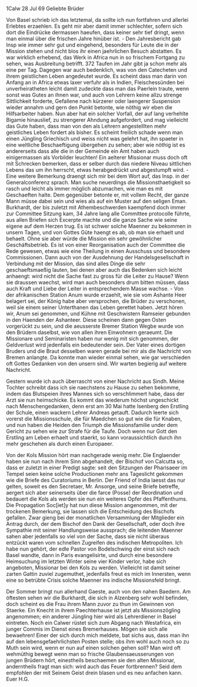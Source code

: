  1Calw 28 Jul 69
Geliebte Brüder

Von Basel schrieb ich das letztemal, da sollte ich nun fortfahren und allerlei Erlebtes erzaehlen. Es geht mir aber damit immer schlechter, sofern sich dort die Eindrücke dermassen haeufen, dass keiner sehr tief dringt, wenn man einmal über die frischen Jahre hinüber ist. - Den Jahresbericht gab Insp wie immer sehr gut und eingehend, besonders für Leute die in der Mission stehen und nicht blos ihr einen jaehrlichen Besuch abstatten. Es war wirklich erhebend, das Werk in Africa nun in so frischem Fortgang zu sehen, was Ausbreitung betrifft. 372 Taufen im Jahr gibt ja schon mehr als eine per Tag. Dagegen war auch bedenklich, was von den Catecheten und ihrem geistlichen Leben angedeutet wurde. Es scheint dass man darin von Anfang an in Africa etwas laxer verfuhr als in Indien, Fleischessünden bei unverheiratheten leicht damit zudeckte dass man das Paerlein traute, wenn sonst was Gutes an ihnen war, und auch von Lehrern keine allzu strenge Sittlichkeit forderte, Gefallene nach kürzerer oder laengerer Suspension wieder annahm und gern den Punkt betonte, wie nöthig wir eben die Hilfsarbeiter haben. Nun aber hat ein solcher Vorfall, der auf lang verhehlte Bigamie hinauslief, zu strengerer Ahndung aufgefordert, und mag vielleicht das Gute haben, dass man von den als Lehrern angestelllten mehr geistliches Leben fordert als bisher. Es scheint freilich schade wenn man einen Jüngling Griechisch und weiss nicht was gelehrt hat, ihn spaeter in eine weltliche Beschaeftigung übergehen zu sehen; aber wie nöthig ist es andererseits dass alle die in der Gemeinde ein Amt haben auch einigermassen als Vorbilder leuchten! Ein aelterer Missionar muss doch oft mit Schrecken bemerken, dass er selber durch das niedere Niveau sittlichen Lebens das um ihn herrscht, etwas herabgedrückt und abgestumpft wird. - Eine weitere Bemerkung draengt sich mir bei dem Wort auf, das Insp. in der Generalconferenz sprach. Man suche neuerdings die Missionsthaetigkeit so rasch und leicht als immer möglich abzumachen, wie man es mit Geschaeften halte. Dem gegenüber betonte er, mit vollem Recht, der ganze Mann müsse dabei sein und wies als auf ein Muster auf den seligen Eman. Burkhardt, der bis zuletzt mit Athembeschwerden kaempfend doch immer zur Committee Sitzung kam, 34 Jahre lang alle Committee protocolle führte, aus allen Briefen sich Excerpte machte und die ganze Sache wie seine eigene auf dem Herzen trug. Es ist schwer solche Maenner zu bekommen in unsern Tagen, und von Gottes Güte haengt es ab, ob man sie erhaelt und behaelt. Ohne sie aber würde die Mission ein sehr gewöhnlicher Geschäftsbetrieb. Es ist von einer Reorganisation auch der Committee die Rede gewesen, etwas wie eine Theilung in einen Ausschuss und besondere Commissionen. Dann auch von der Ausdehnung der Handelsgesellschaft in Verbindung mit der Mission, das sind alles Dinge die sehr geschaeftsmaeßig lauten, bei denen aber auch das Bedenken sich leicht anhaengt: wird nicht die Sache fast zu gross für die Leiter zu Hause? Wenn sie draussen waechst, wird man auch besonders drum bitten müssen, dass auch Kraft und Liebe der Leiter in entsprechendem Masse wachse. - Von der afrikanischen Station Anum wurde erzaehlt, wie sie vom Ashante Heer belagert sei, der König habe aber versprochen, die Brüder zu verschonen, weil sie einem seiner Unterthanen das Leben gerettet haben. Jetzt hören wir, Anum sei genommen, und Kühne mit Geschwistern Ramseier gebunden in den Haenden der Ashanteer. Diese scheinen dann gegen Osten vorgerückt zu sein, und die aeusserste Bremer Station Wegbe wurde von den Brüdern daselbst, wie von allen ihren Einwohnern geraeumt. Die Missionare und Seminaristen haben nur wenig mit sich genommen, der Geldverlust wird jedenfalls ein bedeutender sein. Der Vater eines dortigen Bruders und die Braut desselben waren gerade bei mir als die Nachricht von Bremen anlangte. Da konnte man wieder einmal sehen, wie gar verschieden oft Gottes Gedanken von den unsern sind. Wir warten begierig auf weitere Nachricht.

Gestern wurde ich auch überrascht von einer Nachricht aus Sindh. Meine Tochter schreibt dass ich sie naechstens zu Hause zu sehen bekomme, indem das Blutspeien ihres Mannes sich so verschlimmert habe, dass der Arzt sie nun heimschicke. Es kommt das wiederum höchst ungeschickt nach Menschengedanken, denn erst am 30 Mai hatte Isenberg den Erstling der Schule, einen wackern Lehrer Andreas getauft. Dadurch leerte sich vorerst die Missionsschule, die für Maedchen so gut wie die für Knaben, und nun haben die Heiden den Triumph die Missionsfamilie under dem Gericht zu sehen wie zur Strafe für die Taufe. Doch wenn nur Gott den Erstling am Leben erhaelt und staerkt, so kann voraussichtlich durch ihn mehr geschehen als durch einen Europaeer.

Von der Kols Mission hört man nachgerade wenig mehr. Die Englaender haben sie nun nach ihrem Sinn abgehandelt, der Bischof von Calcutta so, dass er zuletzt in einer Predigt sagte: seit den Sitzungen der Pharisaeer im Tempel seien keine solche Productionen mehr ans Tageslicht gekommen wie die Briefe des Curatoriums in Berlin. Der Friend of India laesst das nur gelten, soweit es den Secretaer, Mr. Ansorge, und seine Briefe betreffe, aergert sich aber seinerseits über die farce (Posse) der Reordination und bedauert die Kols als werden sie nun ein weiteres Opfer des Pfaffenthums. Die Propagation Soc[iet]y hat nun diese Mission angenommen, mit der trockenen Bemerkung, sie lassen sich die Entscheidung des Bischofs gefallen. Zwar gieng bei der monatlichen Versammlung der Mitglieder ein Antrag durch, der dem Bischof den Dank der Gesellschaft, oder doch ihre Sympathie mit seiner Handlungsweise aussprach; die leitenden Maenner sahen aber jedenfalls so viel von der Sache, dass sie nicht überaus entzückt waren vom schnellen Zugreifen des indischen Metropoliten. Ich habe nun gehört, der edle Pastor von Bodelschwing der einst sich nach Basel wandte, dann in Paris evangelisirte, und durch eine besondere Heimsuchung im letzten Winter seine vier Kinder verlor, habe sich angeboten, Missionar bei den Kols zu werden. Vielleicht ist damit seiner zarten Gattin zuviel zugemuthet, jedenfalls freut es mich im Innersten, wenn eine so betrübte Crisis solche Maenner ins indische Missionsfeld bringt.

Der Sommer bringt nun allerhand Gaeste, auch von den nahen Baedern. Am öftesten sehen wir die Burkhardt, die sich in Alzenberg sehr wohl befinden, doch scheint es die Frau ihrem Mann zuvor zu thun im Gewinnen von Staerke. Ein Knecht in ihrem Paechterhause ist jetzt als Missionszögling angenommen; ein anderer Jüngling hier wird als Lehrerdiener in Basel eintreten. Noch ein Calwer rüstet sich zum Abgang nach Westafrica, ein junger Commis im Dienst eines Bremerhauses. Mögen sie sich alle bewaehren! Einer der sich durch mich meldete, bat sichs aus, dass man ihn auf den lebensgefaehrlichsten Posten stelle; obs ihm wohl auch noch so zu Muth sein wird, wenn er nun auf einen solchen gehen soll? Man wird oft wehmüthig bewegt wenn man so frische Glaubensaeusserungen von jungen Brüdern hört, einestheils beschaemen sie den alten Missionar, anderntheils fragt man sich: wird auch das Feuer fortbrennen? Seid dem empfohlen der mit Seinem Geist drein blasen und es neu anfachen kann.
 Euer H.G.
